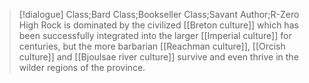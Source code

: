 >[!dialogue] Class;Bard Class;Bookseller Class;Savant Author;R-Zero
High Rock is dominated by the civilized [[Breton culture]] which has been successfully integrated into the larger [[Imperial culture]] for centuries, but the more barbarian [[Reachman culture]], [[Orcish culture]] and [[Bjoulsae river culture]] survive and even thrive in the wilder regions of the province.